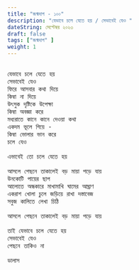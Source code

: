 ```yaml
---
title: "জন্মদাগ - ১০০"
description: "যেভাবে চলে যেতে হয় / সেভাবেই যেও "
dateString: সেপ্টেম্বর ২০২৩ 
draft: false
tags: ["জন্মদাগ" ]
weight: 1
---
```

<pre>

যেভাবে চলে যেতে হয় 
সেভাবেই যেও 
ফিরে আসবার কথা দিয়ে 
কিম্বা না দিয়ে 
উৎসুক দৃষ্টিকে উপেক্ষা 
কিম্বা অবজ্ঞা করে
মধ্যরাতে কানে কানে দেওয়া কথা 
একদম ভূলে গিয়ে - 
কিম্বা ভোলার ভান করে 
চলে যেও 

এভাবেই তো চলে যেতে হয় 

আসলে পেছনে তাকালেই বড় মায়া পড়ে যায় 
উনকোটি পায়ের ছাপ 
আলোতে অন্ধকারে মাখামাখি ঘামের আঘ্রাণ 
একরাশ খোলা চুলে জড়িয়ে রাখা দস্তাবেজ 
সবুজ কালিতে লেখা চিঠি 

আসলে পেছনে তাকালেই বড় মায়া পড়ে যায় 

তাই যেভাবে চলে যেতে হয় 
সেভাবেই যেও
পেছনে তাকিও না  

ডালাস

<pre>
